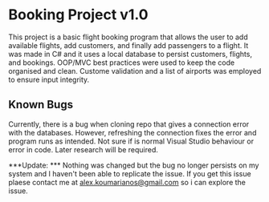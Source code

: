 # Booking Project v1.0
This project is a basic flight booking program that allows the user to add available flights, add customers, and finally add passengers to a flight. It was made in C# and it uses a local database to persist customers, flights, and bookings. OOP/MVC best practices were used to keep the code organised and clean. Custome validation and a list of airports was employed to ensure input integrity.

## Known Bugs
Currently, there is a bug when cloning repo that gives a connection error with the databases. However, refreshing the connection fixes the error and program runs as intended. Not sure if is normal Visual Studio behaviour or error in code. Later research will be required. 

***Update: ***
Nothing was changed but the bug no longer persists on my system and I haven't been able to replicate the issue. If you get this issue plaese contact me at alex.koumarianos@gmail.com so i can explore the issue. 
